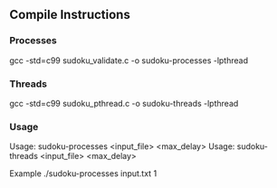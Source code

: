 ## Compile Instructions

### Processes
gcc -std=c99 sudoku_validate.c -o sudoku-processes -lpthread

### Threads
gcc -std=c99 sudoku_pthread.c -o sudoku-threads -lpthread

### Usage
Usage: sudoku-processes <input_file> <max_delay>
Usage: sudoku-threads <input_file> <max_delay>

Example
./sudoku-processes input.txt 1
